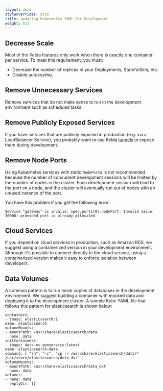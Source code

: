 ```yaml
---
layout: docs
styleoverrides: docs
title: Updating Kubernetes YAML for Development
weight: 813
---
```


## Decrease Scale

Most of the Kelda features only work when there is exactly one container per service. To meet this requirement, you must:

* Decrease the number of replicas in your Deployments, StatefulSets, etc.
* Disable autoscaling.

## Remove Unnecessary Services

Remove services that do not make sense to run in the development environment such as scheduled tasks.

## Remove Publicly Exposed Services

If you have services that are publicly exposed in production (e.g. via a LoadBalancer Service), you probably want to use Kelda [tunnels](/kelda-v1/docs/reference/configuration#tunnels) to expose them during development.

## Remove Node Ports

Using Kubernetes services with static `NodePort`s is not recommended because the number of concurrent development sessions will be limited by the number of nodes in the cluster. Each development session will bind to the port on a node, and the cluster will eventually run out of nodes with an unused instance of the port.

You have this problem if you get the following error:

```
Service "gateway" is invalid: spec.ports[0].nodePort: Invalid value: 30000: provided port is already allocated
```

## Cloud Services

If you depend on cloud services in production, such as Amazon RDS, we suggest using a containerized version in your development environment. Although it's possible to connect directly to the cloud service, using a containerized version makes it easy to enforce isolation between developers.

## Data Volumes

A common pattern is to run mock copies of databases in the development environment. We suggest building a container with mocked data and deploying it to the development cluster. A sample Kube YAML file that follows this pattern for elasticsearch is shown below:

```
containers:
- image: elasticsearch:1
name: elasticsearch
volumeMounts:
- mountPath: /usr/share/elasticsearch/data
  name: data
initContainers:
- image: data-es-geoservice:latest
name: elasticsearch-data
command: [ "sh", "-c", "cp -r /usr/share/elasticsearch/data/* /usr/share/elasticsearch/data_dst" ]
volumeMounts:
- mountPath: /usr/share/elasticsearch/data_dst
  name: data
volumes:
- name: data
  emptyDir: {}
```
